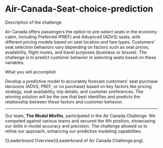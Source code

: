 # Air-Canada-Seat-choice-prediction

Description of the challenge

Air Canada offers passengers the option to pre-select seats in the economy cabin, including Preferred (PREF) and Advanced (ADVS) seats, with different pricing models based on seat location and fare types. Customers' seat selection behaviors vary depending on factors such as seat prices, availability, flight routes, and travel purposes (business or leisure). The challenge is to predict customer behavior in selecting seats based on these variables.

What you will accomplish

Develop a predictive model to accurately forecast customers' seat purchase decisions (ADVS, PREF, or no purchase) based on key factors like pricing strategy, seat availability, trip details, and customer preferences. The winning solution will be the one that best identifies and predicts the relationship between these factors and customer behavior.

---------------------------------------------------------------------------------


Our team, **The Model Misfits**, participated in the Air Canada Challenge. We competed against various teams and secured the 4th position, showcasing our skills in model accuracy and precision. The challenge allowed us to refine our approach, enhancing our predictive modeling capabilities.

![Leaderboard Overview](Leaderboard of Air Canada Challenge.png)

